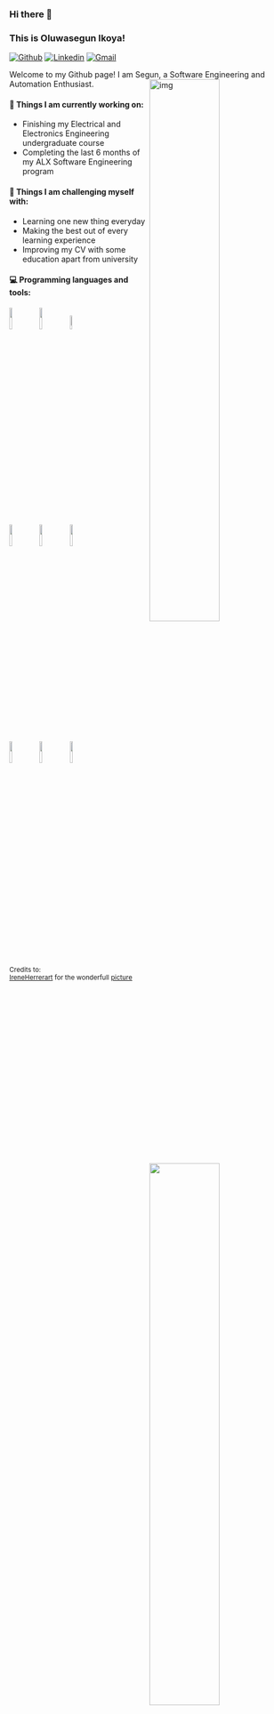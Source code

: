 
### Hi there 👋 
### This is Oluwasegun Ikoya!

[![Github](https://img.shields.io/badge/-Github-000?style=flat&logo=Github&logoColor=white)](https://github.com/sheggz)
[![Linkedin](https://img.shields.io/badge/-LinkedIn-blue?style=flat&logo=Linkedin&logoColor=white)](https://www.linkedin.com/in/oluwasegun-ikoya/)
[![Gmail](https://img.shields.io/badge/-Gmail-c14438?style=flat&logo=Gmail&logoColor=white)](mailto:emmanuelikoya99@gmail.com)

Welcome to my Github page! I am Segun, a Software Engineering and Automation Enthusiast.
<img align="right" alt="img" src="https://github.com/sheggz/sheggz/blob/master/cover_image.jpg" width="50%" height="auto" />


#### 🌱 Things I am currently working on: 
- Finishing my Electrical and Electronics Engineering undergraduate course  
- Completing the last 6 months of my ALX Software Engineering program 

#### :muscle: Things I am challenging myself with:
- Learning one new thing everyday
- Making the best out of every learning experience
- Improving my CV with some education apart from university

#### :computer: Programming languages and tools: 
<p>
	<img width="50%" align="right" src="https://github-readme-stats.vercel.app/api?username=sheggz&show_icons=true&hide_border=true" />

<code><img width="10%" src="https://www.vectorlogo.zone/logos/java/java-ar21.svg"></code>
<code><img width="10%" src="https://www.vectorlogo.zone/logos/python/python-ar21.svg"></code>
<code><img width="8%" src="https://www.vectorlogo.zone/logos/r-project/r-project-icon.svg"></code>
<br />
<code><img width="10%" src="https://www.vectorlogo.zone/logos/pocoo_flask/pocoo_flask-ar21.svg"></code>
<code><img width="10%" src="https://www.vectorlogo.zone/logos/mysql/mysql-ar21.svg"></code>
<code><img width="10%" src="https://www.vectorlogo.zone/logos/mongodb/mongodb-ar21.svg"></code>
<br />
<code><img width="10%" src="https://www.vectorlogo.zone/logos/apache_spark/apache_spark-ar21.svg"></code>
<code><img width="10%" src="https://www.vectorlogo.zone/logos/apache_hadoop/apache_hadoop-ar21.svg"></code>
<code><img width="10%" src="https://www.vectorlogo.zone/logos/git-scm/git-scm-ar21.svg"></code>
</p>

<sub>Credits to: <br/>[IreneHerrerart](https://www.artstation.com/ireneherrera) for the wonderfull [picture](https://github.com/FernandoRoldan93/FernandoRoldan93/blob/master/cover_image.jpg)</sub>

